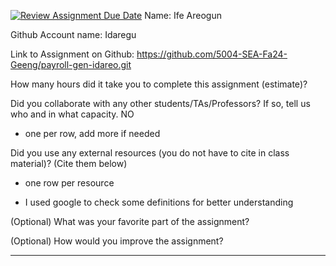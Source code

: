 [![Review Assignment Due Date](https://classroom.github.com/assets/deadline-readme-button-22041afd0340ce965d47ae6ef1cefeee28c7c493a6346c4f15d667ab976d596c.svg)](https://classroom.github.com/a/0MNG42B5)
Name: Ife Areogun

Github Account name: Idaregu

Link to Assignment on Github: https://github.com/5004-SEA-Fa24-Geeng/payroll-gen-idareo.git

How many hours did it take you to complete this assignment (estimate)?

Did you collaborate with any other students/TAs/Professors? If so, tell us who and in what
capacity. NO

* one per row, add more if needed
  
Did you use any external resources (you do not have to cite in class material)? (Cite them below)

* one row per resource 
- I used google to check some definitions for better understanding 


(Optional) What was your favorite part of the assignment?

(Optional) How would you improve the assignment?

---

